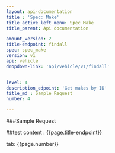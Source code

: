 ```yaml
---
layout: api-documentation
title : 'Spec: Make'
title_active_left_menu: Spec Make
title_parent: Api documentation

amount_version: 2
title-endpoint: findall
spec: spec_make
version: v1
api: vehicle
dropdown-link: 'api/vehicle/v1/findall'


level: 4
description_edpoint: 'Get makes by ID'
title_md : Sample Request
number: 4

---
```


###Sample Request

##test content : {{page.title-endpoint}} 

tab: {{page.number}} 

